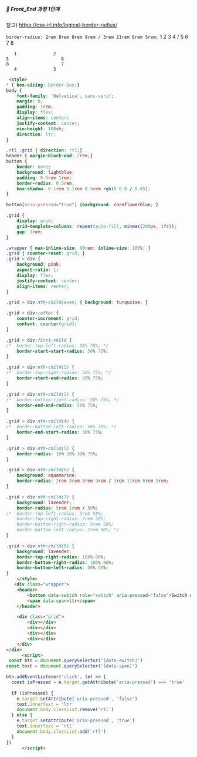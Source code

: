##### 🍑  Front_End 과정 1단계 


참고) https://css-irl.info/logical-border-radius/

``` border-radius: 2rem 8rem 8rem 9rem / 3rem 11rem 6rem 5rem; ``` 
                    1    2    3    4   /   5    6     7   8   


       1              2
    5                    6
    8                    7
       4              3

```html
 <style>
* { box-sizing: border-box;}
body {
	font-family: 'Helvetica', sans-serif;
	margin: 0;
	padding: 1rem;
	display: flex;
	align-items: center;
	justify-content: center;
	min-height: 100vh;
	direction: ltr;
}

.rtl .grid { direction: rtl;}
header { margin-block-end: 2rem;}
button {
	border: none;
	background: lightblue;
	padding: 0.5rem 1rem;
	border-radius: 0.5rem;
	box-shadow: 0.1rem 0.1rem 0.5rem rgb(0 0 0 / 0.05);
}

button[aria-pressed="true"] {background: cornflowerblue; }

.grid {
	display: grid;
	grid-template-columns: repeat(auto-fill, minmax(200px, 1fr));
	gap: 1rem;
}

.wrapper { max-inline-size: 60rem; inline-size: 100%; }
.grid { counter-reset: grid; }
.grid > div {
	background: pink;
	aspect-ratio: 1;
	display: flex;
	justify-content: center;
	align-items: center;
}

.grid > div:nth-child(even) { background: turquoise; }

.grid > div::after {
	counter-increment: grid;
	content: counter(grid);
}

.grid > div:first-child {
/* 	border-top-left-radius: 50% 75%; */
	border-start-start-radius: 50% 75%;
}

.grid > div:nth-child(2) {
/* 	border-top-right-radius: 50% 75%; */
	border-start-end-radius: 50% 75%;
}

.grid > div:nth-child(3) {
/* 	border-bottom-right-radius: 50% 75%; */
	border-end-end-radius: 50% 75%;
}

.grid > div:nth-child(4) {
/* 	border-bottom-left-radius: 50% 75%; */
	border-end-start-radius: 50% 75%;
}

.grid > div:nth-child(5) {
	border-radius: 10% 20% 30% 75%;
}

.grid > div:nth-child(6) {
	background: aquamarine;
	border-radius: 2rem 8rem 8rem 9rem / 3rem 11rem 6rem 5rem;
}

.grid > div:nth-child(7) {
	background: lavender;
	border-radius: 5rem 1rem / 50%;
/* 	border-top-left-radius: 5rem 50%;
	border-top-right-radius: 2rem 50%;
	border-bottom-right-radius: 5rem 50%;
	border-bottom-left-radius: 2rem 50%; */
}

.grid > div:nth-child(8) {
	background: lavender;
	border-top-right-radius: 100% 80%;
	border-bottom-right-radius: 100% 80%;
	border-bottom-left-radius: 50% 50%;
}
    </style>
   <div class="wrapper">
	<header>
		<button data-switch role="switch" aria-pressed="false">Switch direction</button>
		<span data-span>ltr</span>
	</header>

	<div class="grid">
		<div></div>
		<div></div>
		<div></div>
		<div></div>
	</div>
</div>
      <script>
 const btn = document.querySelector('[data-switch]')
const text = document.querySelector('[data-span]')

btn.addEventListener('click', (e) => {
  const isPressed = e.target.getAttribute('aria-pressed') === 'true'
  
  if (isPressed) {
    e.target.setAttribute('aria-pressed', 'false')
    text.innerText = 'ltr'
    document.body.classList.remove('rtl')
  } else {
    e.target.setAttribute('aria-pressed', 'true')
    text.innerText = 'rtl'
    document.body.classList.add('rtl')
  }
})
      </script>

```

